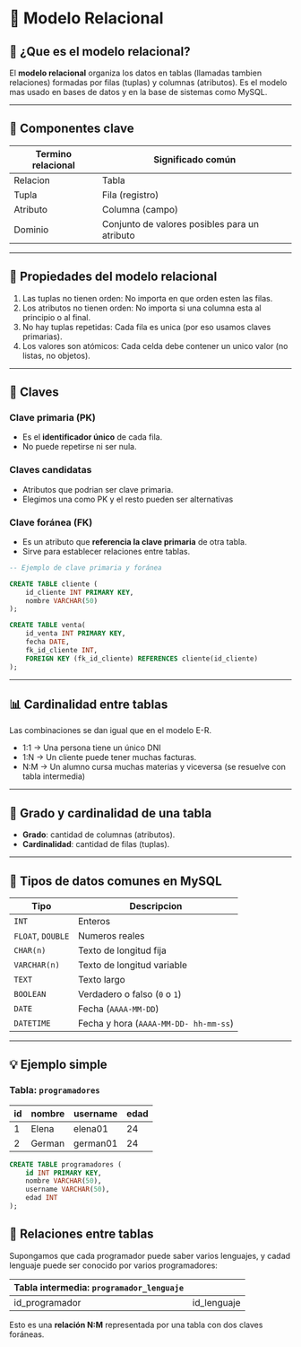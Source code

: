 # 📁 Modelo Relacional

## 📌 ¿Que es el modelo relacional?

El **modelo relacional** organiza los datos en tablas (llamadas tambien relaciones) formadas por filas (tuplas) y columnas (atributos).
Es el modelo mas usado en bases de datos y en la base de sistemas como MySQL.

---

## 🧾 Componentes clave

| Termino relacional | Significado común |
|--------------------|-------------------|
| Relacion | Tabla |
| Tupla | Fila (registro) |
| Atributo | Columna (campo) |
| Dominio | Conjunto de valores posibles para un atributo |

---

## 🧠 Propiedades del modelo relacional

1. Las tuplas no tienen orden: No importa en que orden esten las filas.
2. Los atributos no tienen orden: No importa si una columna esta al principio o al final.
3. No hay tuplas repetidas: Cada fila es unica (por eso usamos claves primarias).
4. Los valores son atómicos: Cada celda debe contener un unico valor (no listas, no objetos).

---

## 🔑 Claves

### Clave primaria (PK)

- Es el **identificador único** de cada fila.
- No puede repetirse ni ser nula.

### Claves candidatas

- Atributos que podrian ser clave primaria.
- Elegimos una como PK y el resto pueden ser alternativas

### Clave foránea (FK)

- Es un atributo que **referencia la clave primaria** de otra tabla.
- Sirve para establecer relaciones entre tablas.

```sql
-- Ejemplo de clave primaria y foránea

CREATE TABLE cliente (
    id_cliente INT PRIMARY KEY,
    nombre VARCHAR(50)
);

CREATE TABLE venta(
    id_venta INT PRIMARY KEY,
    fecha DATE,
    fk_id_cliente INT,
    FOREIGN KEY (fk_id_cliente) REFERENCES cliente(id_cliente)
);
```

---

## 📊 Cardinalidad entre tablas

Las combinaciones se dan igual que en el modelo E-R.

- 1:1 → Una persona tiene un único DNI
- 1:N → Un cliente puede tener muchas facturas.
- N:M → Un alumno cursa muchas materias y viceversa (se resuelve con tabla intermedia)

---

## 🧠 Grado y cardinalidad de una tabla

- **Grado**: cantidad de columnas (atributos).
- **Cardinalidad**: cantidad de filas (tuplas).

---

## 🔢 Tipos de datos comunes en MySQL

| Tipo | Descripcion |
|------|-------------|
|`INT` | Enteros |
|`FLOAT`, `DOUBLE` | Numeros reales |
|`CHAR(n)` | Texto de longitud fija |
|`VARCHAR(n)` | Texto de longitud variable |
|`TEXT` | Texto largo |
|`BOOLEAN` | Verdadero o falso (`0` o `1`) |
|`DATE` | Fecha (`AAAA-MM-DD`) |
|`DATETIME` | Fecha y hora (`AAAA-MM-DD- hh-mm-ss`) |

---

## 💡 Ejemplo simple

### Tabla: `programadores`

| id | nombre | username | edad |
| -- | ------ | -------- | ---- |
| 1 | Elena | elena01 | 24 |
| 2 | German | german01 | 24 |

```sql
CREATE TABLE programadores (
    id INT PRIMARY KEY,
    nombre VARCHAR(50),
    username VARCHAR(50),
    edad INT
);
```

## 🧩 Relaciones entre tablas

Supongamos que cada programador puede saber varios lenguajes, y cadad lenguaje puede ser conocido por varios programadores:

| Tabla intermedia: `programador_lenguaje` |  |
|------------------------------------------|--|
| id\_programador | id\_lenguaje |

Esto es una **relación N:M** representada por una tabla con dos claves foráneas.
